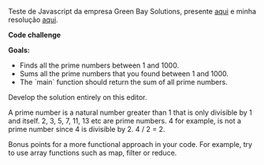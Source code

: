 <p>Teste de Javascript da empresa Green Bay Solutions, presente  <a target='_blank' href=https://westpoint.airtec.ai/render/junior-frontend-developer-f-q5-i5>aqui</a> e minha resolução <a target='_blank' href='https://luizacastelar.github.io/numerosPrimosJavascript'>aqui</a>.</p> 

<p><b>Code challenge </b></p>

<p><b>Goals:</b></p> 
<ul>
  <li>Finds all the prime numbers between 1 and 1000.</li>
  <li>Sums all the prime numbers that you found between 1 and 1000.</li>
  <li>The `main` function should return the sum of all prime numbers.</li>
</ul>
<p>Develop the solution entirely on this editor.</p>

<p>A prime number is a natural number greater than 1 that is only divisible by 1 and itself. 2, 3, 5, 7, 11, 13 etc are prime numbers. 
4 for example, is not a prime number since 4 is divisible by 2. 4 / 2 = 2.</p> 

<p>Bonus points for a more functional approach in your code. 
For example, try to use array functions such as map, filter or reduce.</p>
